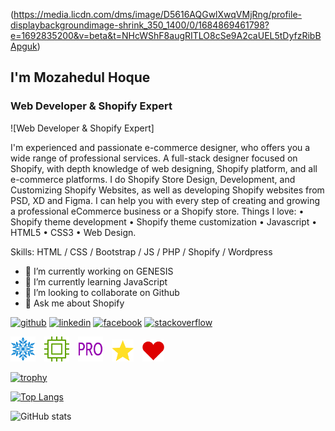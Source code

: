 (https://media.licdn.com/dms/image/D5616AQGwlXwqVMjRng/profile-displaybackgroundimage-shrink_350_1400/0/1684869461798?e=1692835200&v=beta&t=NHcWShF8augRITLO8cSe9A2caUEL5tDyfzRibBApguk)
## I'm Mozahedul Hoque
### Web Developer & Shopify Expert
![Web Developer & Shopify Expert]

I'm experienced and passionate e-commerce designer, who offers you a wide range of professional services. A full-stack designer focused on Shopify, with depth knowledge of web designing, Shopify platform, and all e-commerce platforms. I do Shopify Store Design, Development, and Customizing Shopify Websites, as well as developing Shopify websites from PSD, XD and Figma. I can help you with every step of creating and growing a professional eCommerce business or a Shopify store. 
Things I love: 
• Shopify theme development 
• Shopify theme customization 
• Javascript 
• HTML5 
• CSS3 
• Web Design.

Skills: HTML / CSS / Bootstrap / JS / PHP / Shopify / Wordpress 

- 🔭 I’m currently working on GENESIS 
- 🌱 I’m currently learning JavaScript 
- 👯 I’m looking to collaborate on Github 
- 💬 Ask me about Shopify 


[<img src='https://cdn.jsdelivr.net/npm/simple-icons@3.0.1/icons/github.svg' alt='github' height='40'>](https://github.com/mozahedweb)  [<img src='https://cdn.jsdelivr.net/npm/simple-icons@3.0.1/icons/linkedin.svg' alt='linkedin' height='40'>](https://www.linkedin.com/in/mozahedweb/)  [<img src='https://cdn.jsdelivr.net/npm/simple-icons@3.0.1/icons/facebook.svg' alt='facebook' height='40'>](https://www.facebook.com/mozahed.khan.52)  [<img src='https://cdn.jsdelivr.net/npm/simple-icons@3.0.1/icons/stackoverflow.svg' alt='stackoverflow' height='40'>](https://stackoverflow.com/users/https://stackoverflow.com/users/21972030/mozahedweb)  

<a href='https://archiveprogram.github.com/'><img src='https://raw.githubusercontent.com/acervenky/animated-github-badges/master/assets/acbadge.gif' width='40' height='40'></a> <a href='https://docs.github.com/en/developers'><img src='https://raw.githubusercontent.com/acervenky/animated-github-badges/master/assets/devbadge.gif' width='40' height='40'></a> <a href='https://github.com/pricing'><img src='https://raw.githubusercontent.com/acervenky/animated-github-badges/master/assets/pro.gif' width='40' height='40'></a> <a href='https://stars.github.com/'><img src='https://raw.githubusercontent.com/acervenky/animated-github-badges/master/assets/starbadge.gif' width='35' height='35'></a> <a href='https://docs.github.com/en/github/supporting-the-open-source-community-with-github-sponsors'><img src='https://raw.githubusercontent.com/acervenky/animated-github-badges/master/assets/sponsorbadge.gif' width='35' height='35'></a> 

[![trophy](https://github-profile-trophy.vercel.app/?username=mozahedweb)](https://github.com/ryo-ma/github-profile-trophy)

[![Top Langs](https://github-readme-stats.vercel.app/api/top-langs/?username=mozahedweb)](https://github.com/anuraghazra/github-readme-stats)

![GitHub stats](https://github-readme-stats.vercel.app/api?username=mozahedweb&show_icons=true)  

